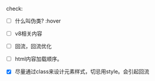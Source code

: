 check:

- [ ] 什么叫伪类? :hover
- [ ] v8相关内容
- [ ] 回流，回流优化
- [ ] html内容加载顺序。
- [x] 尽量通过class来设计元素样式，切忌用style。会引起回流

